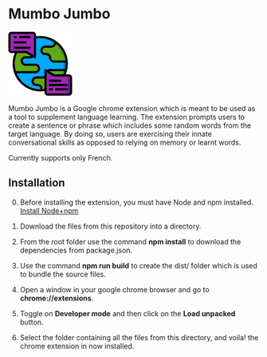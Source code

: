 # Mumbo Jumbo

![French Speaker](assets/worldText128.png)

Mumbo Jumbo is a Google chrome extension which is meant to be used as a tool to supplement language learning. The extension prompts users to create a sentence or phrase which includes some random words from the target language. By doing so, users are exercising their innate conversational skills as opposed to relying on memory or learnt words.


Currently supports only French.

## Installation

0. Before installing the extension, you must have Node and npm installed. [Install Node+npm](https://nodejs.org/)

1. Download the files from this repository into a directory.

2. From the root folder use the command **npm install** to download the dependencies from package.json.

3. Use the command **npm run build** to create the dist/ folder which is used to bundle the source files.

4. Open a window in your google chrome browser and go to **chrome://extensions**.

5. Toggle on **Developer mode** and then click on the **Load unpacked** button.

6. Select the folder containing all the files from this directory, and voila! the chrome extension in now installed.
